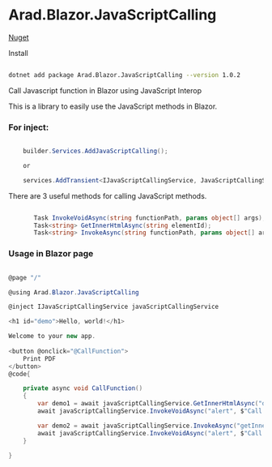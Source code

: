 # Arad.Blazor.JavaScriptCalling

[Nuget](https://www.nuget.org/packages/Arad.Blazor.JavaScriptCalling)

Install
``` bash

dotnet add package Arad.Blazor.JavaScriptCalling --version 1.0.2

```

Call Javascript function in Blazor using JavaScript Interop

This is a library to easily use the JavaScript methods in Blazor.

### For inject:
``` c#

    builder.Services.AddJavaScriptCalling();

    or

    services.AddTransient<IJavaScriptCallingService, JavaScriptCallingService>();

```

There are 3 useful methods for calling JavaScript methods.
``` c#

       Task InvokeVoidAsync(string functionPath, params object[] args);
       Task<string> GetInnerHtmlAsync(string elementId);
       Task<string> InvokeAsync(string functionPath, params object[] args);

```

### Usage in Blazor page

``` c#

@page "/"

@using Arad.Blazor.JavaScriptCalling

@inject IJavaScriptCallingService javaScriptCallingService

<h1 id="demo">Hello, world!</h1>

Welcome to your new app.
 
<button @onclick="@CallFunction">
    Print PDF
</button>
@code{

    private async void CallFunction()
    {
        var demo1 = await javaScriptCallingService.GetInnerHtmlAsync("demo");
        await javaScriptCallingService.InvokeVoidAsync("alert", $"Call directly GetInnerHtmlAsync  {demo1}");

        var demo2 = await javaScriptCallingService.InvokeAsync("getInnerHtml","demo");
        await javaScriptCallingService.InvokeVoidAsync("alert", $"Call getInnerHtml from InvokeAsync  {demo1}");
    }

}

````




